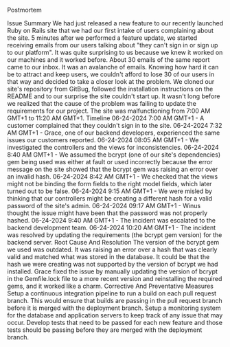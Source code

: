Postmortem

Issue Summary
We had just released a new feature to our recently launched Ruby on Rails site that we had our first intake of users complaining about the site. 5 minutes after we performed a feature update, we started receiving emails from our users talking about "they can't sign in or sign up to our platform". It was quite surprising to us because we knew it worked on our machines and it worked before. About 30 emails of the same report  came to our inbox. It was an avalanche of emails. Knowing how hard it can be to attract and keep users, we couldn't afford to lose 30 of our users in that way and decided to take a closer look at the problem. We cloned our site's repository from GitBug, followed the installation instructions on the README and to our surprise the site couldn't start up. It wasn't long before we realized that the cause of the problem was failing to update the requirements for our project. The site was malfunctioning from 7:00 AM GMT+1 to 11:20 AM GMT+1.
Timeline
06-24-2024 7:00 AM GMT+1 - A customer complained that they couldn't sign in to the site.
06-24-2024 7:32 AM GMT+1 - Grace, one of our backend developers, experienced the same issues our customers reported.
06-24-2024  08:05 AM GMT+1 - We investigated the controllers and the views for inconsistencies.
06-24-2024  8:40 AM GMT+1 - We assumed the bcrypt (one of our site's dependencies) gem being used was either at fault or used incorrectly because the error message on the site showed that the bcrypt gem was raising an error over an invalid hash.
06-24-2024  8:42 AM GMT+1 - We checked that the views might not be binding the form fields to the right model fields, which later turned out to be false.
06-24-2024  9:15 AM GMT+1 - We were misled by thinking that our controllers might be creating a different hash for a valid password of the site's admin.
06-24-2024  09:17 AM GMT+1 - Winus thought the issue might have been that the password was not properly hashed.
06-24-2024  9:40 AM GMT+1 - The incident was escalated to the backend development team.
06-24-2024  10:20 AM GMT+1 - The incident was resolved by updating the requirements (the bcrypt gem version) for the backend server.
Root Cause And Resolution
The version of the bcrypt gem we used was outdated. It was raising an error over a hash that was clearly valid and matched what was stored in the database. It could be that the hash we were creating was not supported by the version of bcrypt we had installed. Grace fixed the issue by manually updating the version of bcrypt in the Gemfile.lock file to a more recent version and reinstalling the required gems, and it worked like a charm.
Corrective And Preventative Measures
Setup a continuous integration pipeline to run a build on each pull request branch. This would ensure that builds are passing in the pull request branch before it is merged with the deployment branch.
Setup a monitoring system for the database and application servers to keep track of any issue that may occur.
Develop tests that need to be passed for each new feature and those tests should be passing before they are merged with the deployment branch.


